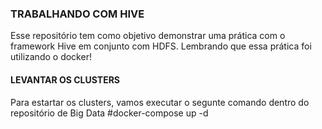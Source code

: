 ### TRABALHANDO COM HIVE

Esse repositório tem como objetivo demonstrar uma prática com o framework Hive em conjunto com HDFS.
Lembrando que essa prática foi utilizando o docker!

#### LEVANTAR OS CLUSTERS
Para estartar os clusters, vamos executar o segunte comando dentro do repositório de Big Data
#docker-compose up -d
